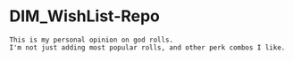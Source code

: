 # DIM_WishList-Repo
    This is my personal opinion on god rolls.
    I'm not just adding most popular rolls, and other perk combos I like. 
